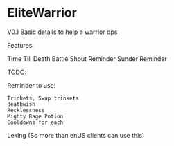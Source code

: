 # EliteWarrior
V0.1 Basic details to help a warrior dps

Features:

  Time Till Death
  Battle Shout Reminder
  Sunder Reminder

TODO:

  Reminder to use:
  
    Trinkets, Swap trinkets
    deathwish
    Recklessness
    Mighty Rage Potion
    Cooldowns for each

  Lexing (So more than enUS clients can use this)